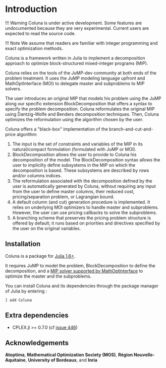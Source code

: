 # Introduction

!!! Warning
    Coluna is under active development.
    Some features are undocumented because they are very experimental.
    Current users are expected to read the source code.

!!! Note
    We assume that readers are familiar with integer programming and exact optimization methods.


Coluna is a framework written in Julia to implement a decomposition approach to optimize 
block-structured mixed-integer programs (MIP). 

Coluna relies on the tools of the JuMP-dev community at both ends of the problem treatment.
It uses the JuMP modeling language upfront and MathOptInterface (MOI) to delegate master 
and subproblems to MIP solvers. 

The user introduces an original MIP that models his problem using the JuMP along our specific 
extension BlockDecomposition that offers a syntax to specify the problem decomposition. 
Coluna reformulates the original MIP using Dantzig-Wolfe and Benders decomposition 
techniques. 
Then, Coluna optimizes the reformulation using the algorithm chosen by the user.

Coluna offers a "black-box" implementation of the branch-and-cut-and-price algorithm:

1. The input is the set of constraints and variables of the MIP in its natural/compact formulation (formulated with JuMP or MOI). 
2. BlockDecomposition allows the user to provide to Coluna his decomposition of the model. 
    The BlockDecomposition syntax allows the user to implicilty define subsystems in the MIP on which the decomposition is based. 
    These subsystems are described by rows and/or columns indices.
3. The reformulation associated with the decomposition defined by the user is automatically generated by Coluna,
    without requiring any input from the user to define master columns, their reduced cost, pricing/separation problem, or Lagrangian bound.
4. A default column (and cut) generation procedure is implemented.
    It relies on underlying MOI optimizers to handle master and subproblems. 
    However, the user can use pricing callbacks to solve the subproblems.
5. A branching scheme that preserves the pricing problem structure is offered by default; 
    it runs based on priorities and directives specified by the user on the original variables.


## Installation

Coluna is a package for [Julia 1.6+](https://docs.julialang.org/en/v1/manual/documentation/index.html).

It requires JuMP to model the problem, BlockDecomposition to define the decomposition,
and a [MIP solver supported by MathOptInterface](https://jump.dev/JuMP.jl/stable/installation/#Getting-Solvers-1) to optimize the master and the subproblems.

You can install Coluna and its dependencies through the package manager of Julia by entering :

```
] add Coluna
```

## Extra dependencies

- CPLEX.jl >= 0.7.0 (cf [issue 446](https://github.com/atoptima/Coluna.jl/issues/446))

## Acknowledgements

**Atoptima**, **Mathematical Optimization Society (MOS)**, **Région Nouvelle-Aquitaine**, **University of Bordeaux**, and **Inria**


